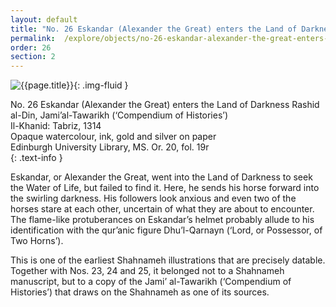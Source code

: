 ```yaml
---
layout: default
title: "No. 26 Eskandar (Alexander the Great) enters the Land of Darkness"
permalink:  /explore/objects/no-26-eskandar-alexander-the-great-enters-the-land-of-darkness
order: 26
section: 2
---
```

![{{page.title}}]({{site.baseurl}}/images/pages/{{page.order}}.jpeg){: .img-fluid }

No. 26 Eskandar (Alexander the Great) enters the Land of Darkness
Rashid al-Din, Jami’al-Tawarikh (‘Compendium of Histories’)  
Il-Khanid: Tabriz, 1314  
Opaque watercolour, ink, gold and silver on paper  
Edinburgh University Library, MS. Or. 20, fol. 19r  
{: .text-info }

Eskandar, or Alexander the Great, went into the Land of
Darkness
to seek the Water of Life, but failed to find it. Here, he sends his
horse forward into the swirling darkness. His followers look anxious
and even two of the horses stare at each other, uncertain of what
they are about to encounter. The flame-like protuberances on
Eskandar’s helmet probably allude to his identification with the
qur’anic figure Dhu’l-Qarnayn (‘Lord, or Possessor, of Two Horns’).

This is one of the earliest Shahnameh illustrations that are precisely datable. Together with Nos. 23, 24 and 25, it belonged not to a Shahnameh manuscript, but to a copy of the Jami’ al-Tawarikh (‘Compendium of Histories’) that draws on the Shahnameh
as one of its sources.
